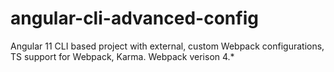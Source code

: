 # angular-cli-advanced-config
Angular 11 CLI based project with external, custom Webpack configurations, TS support for Webpack, Karma. Webpack verison 4.*
